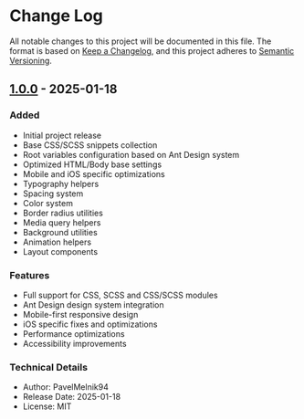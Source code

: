 # Change Log

All notable changes to this project will be documented in this file.
The format is based on [Keep a Changelog](https://keepachangelog.com/en/1.0.0/),
and this project adheres to [Semantic Versioning](https://semver.org/spec/v2.0.0.html).

## [1.0.0] - 2025-01-18

### Added

- Initial project release
- Base CSS/SCSS snippets collection
- Root variables configuration based on Ant Design system
- Optimized HTML/Body base settings
- Mobile and iOS specific optimizations
- Typography helpers
- Spacing system
- Color system
- Border radius utilities
- Media query helpers
- Background utilities
- Animation helpers
- Layout components

### Features

- Full support for CSS, SCSS and CSS/SCSS modules
- Ant Design design system integration
- Mobile-first responsive design
- iOS specific fixes and optimizations
- Performance optimizations
- Accessibility improvements

### Technical Details

- Author: PavelMelnik94
- Release Date: 2025-01-18
- License: MIT

[1.0.0]: https://github.com/username/repository/releases/tag/v1.0.0
